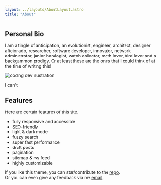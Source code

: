 ```yaml
---
layout: ../layouts/AboutLayout.astro
title: "About"
---
```


## Personal Bio

I am a tingle of anticipation, an evolutionist, engineer, architect, designer aficionado, researcher, software developer, innovator, network administrator, junior horologist, watch collector, math lover, bird lover and a backgammon prodigy. Or at least these are the ones that I could think of at the time of writing this!

<div>
  <img src="/assets/extend/me.jpg" class="sm:w-1/2 mx-auto" alt="coding dev illustration">
</div>

I can't

## Features

Here are certain features of this site.

- fully responsive and accessible
- SEO-friendly
- light & dark mode
- fuzzy search
- super fast performance
- draft posts
- pagination
- sitemap & rss feed
- highly customizable

If you like this theme, you can star/contribute to the [repo](https://github.com/satnaing/astro-paper).  
Or you can even give any feedback via my [email](mailto:contact@satnaing.dev).
